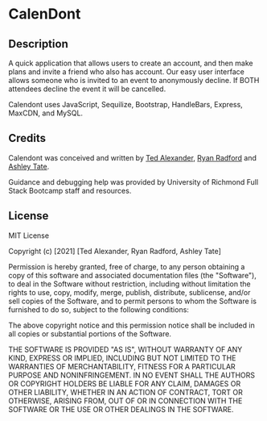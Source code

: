# CalenDont

## Description

A quick application that allows users to create an account, and then make plans and invite a friend who also has account. Our easy user interface allows someone who is invited to an event to anonymously decline. If BOTH attendees decline the event it will be cancelled.

Calendont uses JavaScript, Sequilize, Bootstrap, HandleBars, Express, MaxCDN, and MySQL.

## Credits

Calendont was conceived and written by [Ted Alexander](https://github.com/Ted-Alexander), [Ryan Radford](https://github.com/rjr2) and [Ashley Tate](https://github.com/endlessashley).

Guidance and debugging help was provided by University of Richmond Full Stack Bootcamp staff and resources.

## License

MIT License

Copyright (c) [2021] [Ted Alexander, Ryan Radford, Ashley Tate]

Permission is hereby granted, free of charge, to any person obtaining a copy
of this software and associated documentation files (the "Software"), to deal
in the Software without restriction, including without limitation the rights
to use, copy, modify, merge, publish, distribute, sublicense, and/or sell
copies of the Software, and to permit persons to whom the Software is
furnished to do so, subject to the following conditions:

The above copyright notice and this permission notice shall be included in all
copies or substantial portions of the Software.

THE SOFTWARE IS PROVIDED "AS IS", WITHOUT WARRANTY OF ANY KIND, EXPRESS OR
IMPLIED, INCLUDING BUT NOT LIMITED TO THE WARRANTIES OF MERCHANTABILITY,
FITNESS FOR A PARTICULAR PURPOSE AND NONINFRINGEMENT. IN NO EVENT SHALL THE
AUTHORS OR COPYRIGHT HOLDERS BE LIABLE FOR ANY CLAIM, DAMAGES OR OTHER
LIABILITY, WHETHER IN AN ACTION OF CONTRACT, TORT OR OTHERWISE, ARISING FROM,
OUT OF OR IN CONNECTION WITH THE SOFTWARE OR THE USE OR OTHER DEALINGS IN THE
SOFTWARE.
